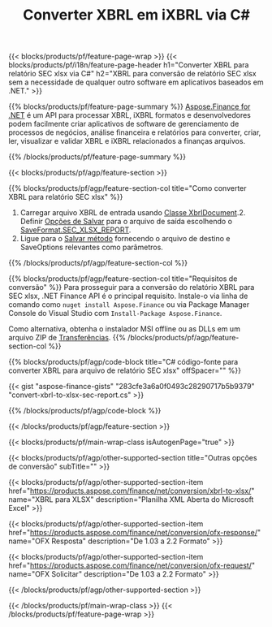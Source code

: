 ﻿---
title: Converter XBRL em iXBRL via C#
description: Código de amostra para conversão de XBRL para relatório xlsx SEC C#. Use o código de exemplo API para arquivos em lote XBRL para conversão de relatório SEC xlsx em aplicativos baseados em .NET. 
url: /pt/net/conversion/xbrl-to-sec-xlsx-report/
family: finance
platformtag: net
feature: convert
informat: XBRL
outformat: XLSX
otherformats: HTML
---
{{< blocks/products/pf/feature-page-wrap >}}
{{< blocks/products/pf/i18n/feature-page-header h1="Converter XBRL para relatório SEC xlsx via C#" h2="XBRL para conversão de relatório SEC xlsx sem a necessidade de qualquer outro software em aplicativos baseados em .NET." >}}

{{% blocks/products/pf/feature-page-summary %}}
[Aspose.Finance for .NET](https://products.aspose.com/finance/net/) é um API para processar XBRL, iXBRL formatos e desenvolvedores podem facilmente criar aplicativos de software de gerenciamento de processos de negócios, análise financeira e relatórios para converter, criar, ler, visualizar e validar XBRL e iXBRL relacionados a finanças arquivos. 

{{% /blocks/products/pf/feature-page-summary %}}

{{< blocks/products/pf/agp/feature-section >}}

{{% blocks/products/pf/agp/feature-section-col title="Como converter XBRL para relatório SEC xlsx" %}}
1. Carregar arquivo XBRL de entrada usando [Classe XbrlDocument](https://apireference.aspose.com/finance/net/aspose.finance.xbrl/xbrldocument).2. Definir [Opções de Salvar](https://apireference.aspose.com/finance/net/aspose.finance.xbrl/saveoptions) para o arquivo de saída escolhendo o [SaveFormat.SEC_XLSX_REPORT](https://apireference.aspose.com/finance/net/aspose.finance.xbrl/saveformat).
3. Ligue para o [Salvar método](https://apireference.aspose.com/finance/net/aspose.finance.xbrl.xbrldocument/save/methods/2) fornecendo o arquivo de destino e SaveOptions relevantes como parâmetros.

{{% /blocks/products/pf/agp/feature-section-col %}}

{{% blocks/products/pf/agp/feature-section-col title="Requisitos de conversão" %}}
Para prosseguir para a conversão do relatório XBRL para SEC xlsx, .NET Finance API é o principal requisito. Instale-o via linha de comando como ```nuget install Aspose.Finance``` ou via Package Manager Console do Visual Studio com ```Install-Package Aspose.Finance```.

Como alternativa, obtenha o instalador MSI offline ou as DLLs em um arquivo ZIP de [Transferências](https://downloads.aspose.com/finance/net).
{{% /blocks/products/pf/agp/feature-section-col %}}

{{% blocks/products/pf/agp/code-block title="C# código-fonte para converter XBRL para arquivo de relatório SEC xlsx" offSpacer="" %}}

{{< gist "aspose-finance-gists" "283cfe3a6a0f0493c28290717b5b9379" "convert-xbrl-to-xlsx-sec-report.cs" >}}

{{% /blocks/products/pf/agp/code-block %}}

{{< /blocks/products/pf/agp/feature-section >}}

{{< blocks/products/pf/main-wrap-class isAutogenPage="true" >}}

{{< blocks/products/pf/agp/other-supported-section title="Outras opções de conversão" subTitle="" >}}

{{< blocks/products/pf/agp/other-supported-section-item href="https://products.aspose.com/finance/net/conversion/xbrl-to-xlsx/" name="XBRL para XLSX" description="Planilha XML Aberta do Microsoft Excel" >}}

{{< blocks/products/pf/agp/other-supported-section-item href="https://products.aspose.com/finance/net/conversion/ofx-response/" name="OFX Resposta" description="De 1.03 a 2.2 Formato" >}}

{{< blocks/products/pf/agp/other-supported-section-item href="https://products.aspose.com/finance/net/conversion/ofx-request/" name="OFX Solicitar" description="De 1.03 a 2.2 Formato" >}}

{{< /blocks/products/pf/agp/other-supported-section >}}

{{< /blocks/products/pf/main-wrap-class >}}
{{< /blocks/products/pf/feature-page-wrap >}}